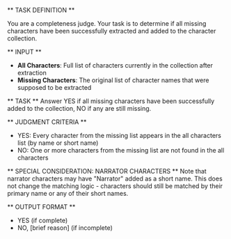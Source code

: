 ** TASK DEFINITION **

You are a completeness judge. Your task is to determine if all missing characters have been successfully extracted and added to the character collection.

** INPUT **
- **All Characters**: Full list of characters currently in the collection after extraction
- **Missing Characters**: The original list of character names that were supposed to be extracted

** TASK **
Answer YES if all missing characters have been successfully added to the collection, NO if any are still missing.

** JUDGMENT CRITERIA **
- YES: Every character from the missing list appears in the all characters list (by name or short name)
- NO: One or more characters from the missing list are not found in the all characters

** SPECIAL CONSIDERATION: NARRATOR CHARACTERS **
Note that narrator characters may have "Narrator" added as a short name. This does not change the matching logic - characters should still be matched by their primary name or any of their short names.

** OUTPUT FORMAT **
- YES (if complete)
- NO, [brief reason] (if incomplete)